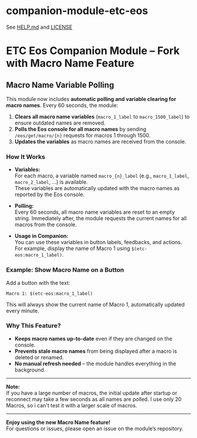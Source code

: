 # companion-module-etc-eos

See [HELP.md](./companion/HELP.md) and [LICENSE](./LICENSE)

# ETC Eos Companion Module – Fork with Macro Name Feature

## Macro Name Variable Polling

This module now includes **automatic polling and variable clearing for macro names**. Every 60 seconds, the module:

1. **Clears all macro name variables** (`macro_1_label` to `macro_1500_label`) to ensure outdated names are removed.
2. **Polls the Eos console for all macro names** by sending `/eos/get/macro/{n}` requests for macros 1 through 1500.
3. **Updates the variables** as macro names are received from the console.

### How It Works

- **Variables:**  
  For each macro, a variable named `macro_{n}_label` (e.g., `macro_1_label`, `macro_2_label`, ...) is available.  
  These variables are automatically updated with the macro names as reported by the Eos console.

- **Polling:**  
  Every 60 seconds, all macro name variables are reset to an empty string. Immediately after, the module requests the current names for all macros from the console.

- **Usage in Companion:**  
  You can use these variables in button labels, feedbacks, and actions. For example, display the name of Macro 1 using `$(etc-eos:macro_1_label)`.

### Example: Show Macro Name on a Button

Add a button with the text:
```
Macro 1: $(etc-eos:macro_1_label)
```
This will always show the current name of Macro 1, automatically updated every minute.

### Why This Feature?

- **Keeps macro names up-to-date** even if they are changed on the console.
- **Prevents stale macro names** from being displayed after a macro is deleted or renamed.
- **No manual refresh needed** – the module handles everything in the background.

---

**Note:**  
If you have a large number of macros, the initial update after startup or reconnect may take a few seconds as all names are polled. I use only 20 Macros, so i can't test it with a larger scale of macros.

---

**Enjoy using the new Macro Name feature!**  
For questions or issues, please open an issue on the module’s repository.

